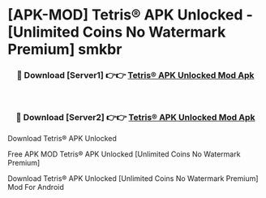 # [APK-MOD] Tetris® APK Unlocked - [Unlimited Coins No Watermark Premium] smkbr



<div align="center">
<h3>🔴 Download [Server1] 👉👉 <a href="https://momento.my/?title=Tetris®_APK_Unlocked">Tetris® APK Unlocked Mod Apk</a></h3><br>

<h3>🔴 Download [Server2] 👉👉 <a href="https://momento.my/?title=Tetris®_APK_Unlocked">Tetris® APK Unlocked Mod Apk</a></h3>
</div>



Download Tetris® APK Unlocked 

Free APK MOD Tetris® APK Unlocked [Unlimited Coins No Watermark Premium]

Download Tetris® APK Unlocked [Unlimited Coins No Watermark Premium] Mod For Android
